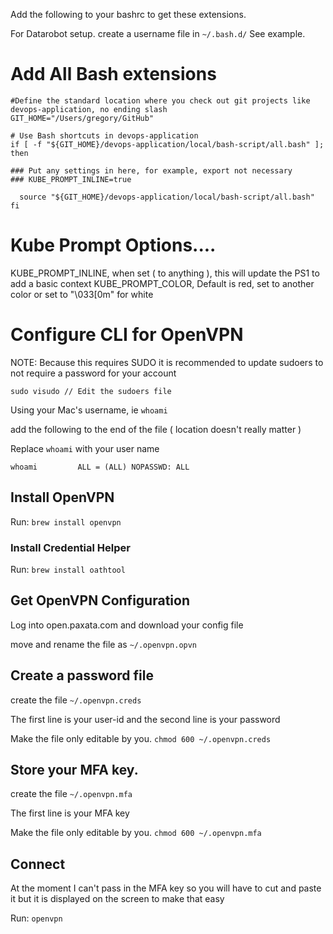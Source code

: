 
Add the following to your bashrc to get these extensions.

For Datarobot setup. create a username file in `~/.bash.d/`  See example.

# Add All Bash extensions

```
#Define the standard location where you check out git projects like devops-application, no ending slash
GIT_HOME="/Users/gregory/GitHub"

# Use Bash shortcuts in devops-application
if [ -f "${GIT_HOME}/devops-application/local/bash-script/all.bash" ]; then

### Put any settings in here, for example, export not necessary
### KUBE_PROMPT_INLINE=true

  source "${GIT_HOME}/devops-application/local/bash-script/all.bash"
fi
```

# Kube Prompt Options....

KUBE_PROMPT_INLINE,  when set ( to anything ), this will update the PS1 to add a basic context
KUBE_PROMPT_COLOR,  Default is red, set to another color or set to "\033[0m" for white

# Configure CLI for OpenVPN

NOTE: Because this requires SUDO it is recommended to update sudoers to not require a password for your account

```
sudo visudo // Edit the sudoers file

```

Using your Mac's username, ie `whoami`

add the following to the end of the file ( location doesn't really matter )

Replace `whoami` with your user name

```
whoami         ALL = (ALL) NOPASSWD: ALL
```

## Install OpenVPN

Run: `brew install openvpn`

### Install Credential Helper

Run: `brew install oathtool`

## Get OpenVPN Configuration

Log into open.paxata.com and download your config file

move and rename the file as `~/.openvpn.opvn`

## Create a password file

create the file `~/.openvpn.creds`

The first line is your user-id and the second line is your password

Make the file only editable by you. `chmod 600 ~/.openvpn.creds`

## Store your MFA key.

create the file `~/.openvpn.mfa`

The first line is your MFA key

Make the file only editable by you. `chmod 600 ~/.openvpn.mfa`

## Connect

At the moment I can't pass in the MFA key so you will have to cut and paste it but it is displayed on the screen to make that easy

Run: `openvpn`
